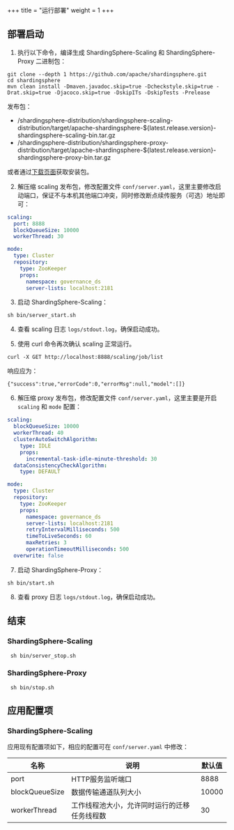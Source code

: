 +++
title = "运行部署"
weight = 1
+++

## 部署启动

1. 执行以下命令，编译生成 ShardingSphere-Scaling 和 ShardingSphere-Proxy 二进制包：

```
git clone --depth 1 https://github.com/apache/shardingsphere.git
cd shardingsphere
mvn clean install -Dmaven.javadoc.skip=true -Dcheckstyle.skip=true -Drat.skip=true -Djacoco.skip=true -DskipITs -DskipTests -Prelease
```

发布包：
- /shardingsphere-distribution/shardingsphere-scaling-distribution/target/apache-shardingsphere-${latest.release.version}-shardingsphere-scaling-bin.tar.gz
- /shardingsphere-distribution/shardingsphere-proxy-distribution/target/apache-shardingsphere-${latest.release.version}-shardingsphere-proxy-bin.tar.gz

或者通过[下载页面]( https://shardingsphere.apache.org/document/current/cn/downloads/ )获取安装包。

2. 解压缩 scaling 发布包，修改配置文件 `conf/server.yaml`，这里主要修改启动端口，保证不与本机其他端口冲突，同时修改断点续传服务（可选）地址即可：

```yaml
scaling:
  port: 8888
  blockQueueSize: 10000
  workerThread: 30

mode:
  type: Cluster
  repository:
    type: ZooKeeper
    props:
      namespace: governance_ds
      server-lists: localhost:2181
```

3. 启动 ShardingSphere-Scaling：

```
sh bin/server_start.sh
```

4. 查看 scaling 日志 `logs/stdout.log`，确保启动成功。

5. 使用 curl 命令再次确认 scaling 正常运行。

```
curl -X GET http://localhost:8888/scaling/job/list
```

响应应为：

```
{"success":true,"errorCode":0,"errorMsg":null,"model":[]}
```

6. 解压缩 proxy 发布包，修改配置文件 `conf/server.yaml`，这里主要是开启 `scaling` 和 `mode` 配置：
```yaml
scaling:
  blockQueueSize: 10000
  workerThread: 40
  clusterAutoSwitchAlgorithm:
    type: IDLE
    props:
      incremental-task-idle-minute-threshold: 30
  dataConsistencyCheckAlgorithm:
    type: DEFAULT

mode:
  type: Cluster
  repository:
    type: ZooKeeper
    props:
      namespace: governance_ds
      server-lists: localhost:2181
      retryIntervalMilliseconds: 500
      timeToLiveSeconds: 60
      maxRetries: 3
      operationTimeoutMilliseconds: 500
  overwrite: false
```

7. 启动 ShardingSphere-Proxy：

```
sh bin/start.sh
```

8. 查看 proxy 日志 `logs/stdout.log`，确保启动成功。

## 结束

### ShardingSphere-Scaling

```
 sh bin/server_stop.sh
```

### ShardingSphere-Proxy

```
 sh bin/stop.sh
```

## 应用配置项

### ShardingSphere-Scaling

应用现有配置项如下，相应的配置可在 `conf/server.yaml` 中修改：

| 名称           | 说明                                    | 默认值 |
| -------------- | -------------------------------------- | ------ |
| port           | HTTP服务监听端口                         | 8888   |
| blockQueueSize | 数据传输通道队列大小                      | 10000  |
| workerThread   | 工作线程池大小，允许同时运行的迁移任务线程数 | 30     |
 
